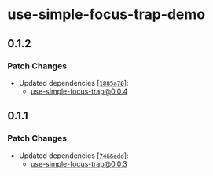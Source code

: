 # use-simple-focus-trap-demo

## 0.1.2

### Patch Changes

- Updated dependencies [[`1885a70`](https://github.com/DaviDevMod/focus-trap/commit/1885a70ff14e943f678067ae1b46855e7ce742bc)]:
  - use-simple-focus-trap@0.0.4

## 0.1.1

### Patch Changes

- Updated dependencies [[`7466edd`](https://github.com/DaviDevMod/focus-trap/commit/7466edd70d081bc5105b93ad764ef27bd8eb237f)]:
  - use-simple-focus-trap@0.0.3
